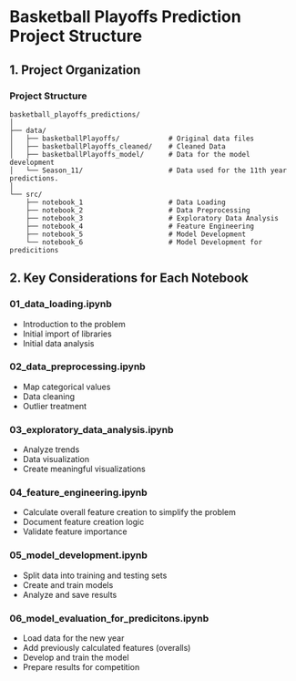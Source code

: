 # Basketball Playoffs Prediction Project Structure

## 1. Project Organization

### Project Structure
```
basketball_playoffs_predictions/
│
├── data/
│   ├── basketballPlayoffs/            # Original data files
│   ├── basketballPlayoffs_cleaned/    # Cleaned Data
│   ├── basketballPlayoffs_model/      # Data for the model development
│   └── Season_11/                     # Data used for the 11th year predictions.
│
└── src/
    ├── notebook_1                     # Data Loading
    ├── notebook_2                     # Data Preprocessing
    ├── notebook_3                     # Exploratory Data Analysis
    ├── notebook_4                     # Feature Engineering
    ├── notebook_5                     # Model Development
    └── notebook_6                     # Model Development for predicitions
```

## 2. Key Considerations for Each Notebook

### 01_data_loading.ipynb
- Introduction to the problem
- Initial import of libraries
- Initial data analysis

### 02_data_preprocessing.ipynb
- Map categorical values
- Data cleaning
- Outlier treatment

### 03_exploratory_data_analysis.ipynb
- Analyze trends
- Data visualization
- Create meaningful visualizations

### 04_feature_engineering.ipynb
- Calculate overall feature creation to simplify the problem
- Document feature creation logic
- Validate feature importance

### 05_model_development.ipynb
- Split data into training and testing sets
- Create and train models
- Analyze and save results

### 06_model_evaluation_for_predicitons.ipynb
- Load data for the new year
- Add previously calculated features (overalls)
- Develop and train the model
- Prepare results for competition